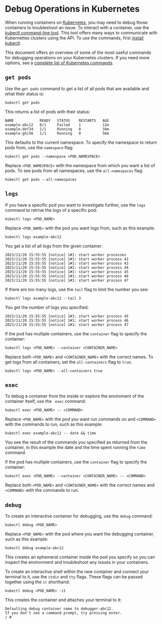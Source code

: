 # Debug Operations in Kubernetes

When running containers on [Kubernetes](https://kubernetes.io/docs/concepts/overview/),
you may need to debug those containers to troubleshoot an issue.
To interact with a container, use the [kubectl command-line tool](https://kubernetes.io/docs/tasks/tools/#kubectl).
This tool offers many ways to communicate with Kubernettes clusters using the API.
To use the commands, first [install kubectl](https://kubernetes.io/docs/tasks/tools/#kubectl).

This document offers an overview of some of the most useful commands for debugging operations on your Kubernetes clusters.
If you need more options, see a [complete list of Kubernetes commands](https://kubernetes.io/docs/reference/generated/kubectl/kubectl-commands#-strong-getting-started-strong-).

## `get pods`

Use the `get pods` command to get a list of all pods that are available and what their status is:

```shell
kubectl get pods
```

This returns a list of pods with their status:

```shell
NAME            READY   STATUS    RESTARTS   AGE
example-abc12   0/1     Failed    1          12m
example-def34   1/1     Running   0          34m
example-ghi56   1/1     Running   0          56m
```

This defaults to the current namespace.
To specify the namespace to return pods from, use the `namespace` flag:

```shell
kubectl get pods --namespace <POD_NAMESPACE>
```

Replace `<POD_NAMESPACE>` with the namespace from which you want a list of pods.
To see pods from all namespaces, use the `all-namespaces` flag:

```shell
kubectl get pods --all-namespaces
```

## `logs`

If you have a specific pod you want to investigate further,
use the `logs` command to retrive the logs of a specific pod:

```shell
kubectl logs <POD_NAME>
```

Replace `<POD_NAME>` with the pod you want logs from, such as this example:

```shell
kubectl logs example-abc12
```

You get a list of all logs from the given container:

```shell
2023/11/20 15:55:55 [notice] 1#1: start worker processes
2023/11/20 15:55:55 [notice] 1#1: start worker process 42
2023/11/20 15:55:55 [notice] 1#1: start worker process 43
2023/11/20 15:55:55 [notice] 1#1: start worker process 44
2023/11/20 15:55:55 [notice] 1#1: start worker process 45
2023/11/20 15:55:55 [notice] 1#1: start worker process 46
2023/11/20 15:55:55 [notice] 1#1: start worker process 47
```

If there are too many logs, use the `tail` flag to limit the number you see:

```shell
kubectl logs example-abc12 --tail 3
```

You get the number of logs you specified:

```shell
2023/11/20 15:55:55 [notice] 1#1: start worker process 45
2023/11/20 15:55:55 [notice] 1#1: start worker process 46
2023/11/20 15:55:55 [notice] 1#1: start worker process 47
```

If the pod has multiple containers, use the `container` flag to specify the container:

```shell
kubectl logs <POD_NAME> --container <CONTAINER_NAME>
```

Replace both `<POD_NAME>` and `<CONTAINER_NAME>` with the correct names.
To get logs from all containers, set the `all-containers` flag to `true`:

```shell
kubectl logs <POD_NAME> --all-containers true
```

## `exec`

To debug a container from the inside or explore the enviroment of the container itself,
use the ` exec` command:

```shell
kubectl exec <POD_NAME> -- <COMMAND>
```

Replace `<POD_NAME>` with the pod you want run commands on and `<COMMAND>` with the commands to run,
such as this example:

```shell
kubectl exec example-abc12 -- date && time
```

You see the result of the commands you specified as returned from the container,
in this example the date and the time spent running the `time` command.

If the pod has multiple containers, use the `container` flag to specify the container:

```shell
kubectl exec <POD_NAME> --container <CONTAINER_NAME> -- <COMMAND>
```

Replace both `<POD_NAME>` and `<CONTAINER_NAME>` with the correct names
and `<COMMAND>` with the commands to run.

## `debug`

To create an interactive container for debugging, use the `debug` command:

```shell
kubectl debug <POD_NAME>
```

Replace `<POD_NAME>` with the pod where you want the debugging container,
such as this example:

```shell
kubectl debug example-abc12
```

This creates an ephemeral container inside the pod you specify
so you can inspect the environment and troubleshoot any issues in your containers.

To create an interactive shell within the new container and connect your terminal to it,
use the `stdin` and `tty` flags.
These flags can be passed together using the `it` shorthand:

```shell
kubectl debug <POD_NAME> -it
```

This creates the container and attaches your terminal to it:

```shell
Defaulting debug container name to debugger-abc12.
If you don't see a command prompt, try pressing enter.
/ #
```
